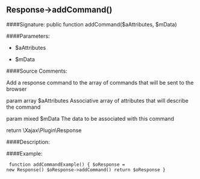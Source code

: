 ## Response->addCommand()

####Signature: public function addCommand($aAttributes, $mData)

####Parameters:

* $aAttributes

* $mData




####Source Comments:

Add a response command to the array of commands that will be sent to the browser



param array 		$aAttributes		Associative array of attributes that will describe the command

param mixed			$mData				The data to be associated with this command



return \Xajax\Plugin\Response



####Description:


####Example:
<code><pre>
function addCommandExample()
{
    $oResponse = new Response()
    $oResponse->addCommand()
    return $oResponse
}
</pre></code>